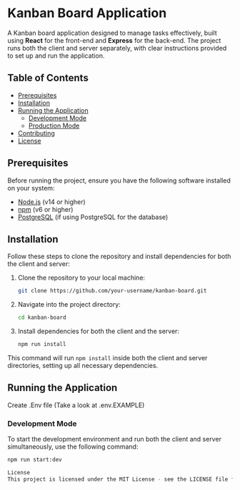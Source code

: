 # Kanban Board Application

A Kanban board application designed to manage tasks effectively, built using **React** for the front-end and **Express** for the back-end. The project runs both the client and server separately, with clear instructions provided to set up and run the application.

## Table of Contents

- [Prerequisites](#prerequisites)
- [Installation](#installation)
- [Running the Application](#running-the-application)
  - [Development Mode](#development-mode)
  - [Production Mode](#production-mode)
- [Contributing](#contributing)
- [License](#license)

## Prerequisites

Before running the project, ensure you have the following software installed on your system:

- [Node.js](https://nodejs.org/en/) (v14 or higher)
- [npm](https://www.npmjs.com/) (v6 or higher)
- [PostgreSQL](https://www.postgresql.org/) (if using PostgreSQL for the database)

## Installation

Follow these steps to clone the repository and install dependencies for both the client and server:

1. Clone the repository to your local machine:
    ```bash
    git clone https://github.com/your-username/kanban-board.git
    ```

2. Navigate into the project directory:
    ```bash
    cd kanban-board
    ```

3. Install dependencies for both the client and the server:
    ```bash
    npm run install
    ```

This command will run `npm install` inside both the client and server directories, setting up all necessary dependencies.

## Running the Application
Create .Env file (Take a look at .env.EXAMPLE)
### Development Mode

To start the development environment and run both the client and server simultaneously, use the following command:

```bash
npm run start:dev

License
This project is licensed under the MIT License - see the LICENSE file for details.
